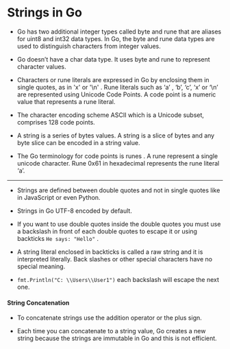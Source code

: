 # Strings in Go

* Go has two additional integer types called byte and rune that are aliases for uint8 and int32 data types. In Go, the byte and rune data types are used to distinguish characters from integer values.

* Go doesn’t have a char data type. It uses byte and rune to represent character values.

* Characters or rune literals are expressed in Go by enclosing them in single quotes, as in 'x' or '\n' . Rune literals such as ‘a’ , ‘b’, ‘c’, ‘x’ or ‘\n’ are represented using Unicode Code Points. A code point is a numeric value that represents a rune literal.

* The character encoding scheme ASCII which is a Unicode subset, comprises 128 code points.

* A string is a series of bytes values. A string is a slice of bytes and any byte slice can be encoded in a string value.

* The Go terminology for code points is runes . A rune represent a single unicode character. Rune 0x61 in hexadecimal represents the rune literal ‘a’.


-------------------------------------

* Strings are defined between double quotes and not in single quotes like in JavaScript or even Python.

* Strings in Go UTF-8 encoded by default.

* If you want to use double quotes inside the double quotes you must use a backslash in front of each double quotes to escape it or using backticks `He says: "Hello"` .

* A string literal enclosed in backticks is called a raw string and it is interpreted literally. Back slashes or other special characters have no special meaning.

* `fmt.Println("C: \\Users\\User1")`  each backslash will escape the next one.

#### **String Concatenation**

* To concatenate strings use the addition operator or the plus sign.

* Each time you can concatenate to a string value, Go creates a new string because the strings are immutable in Go and this is not efficient.